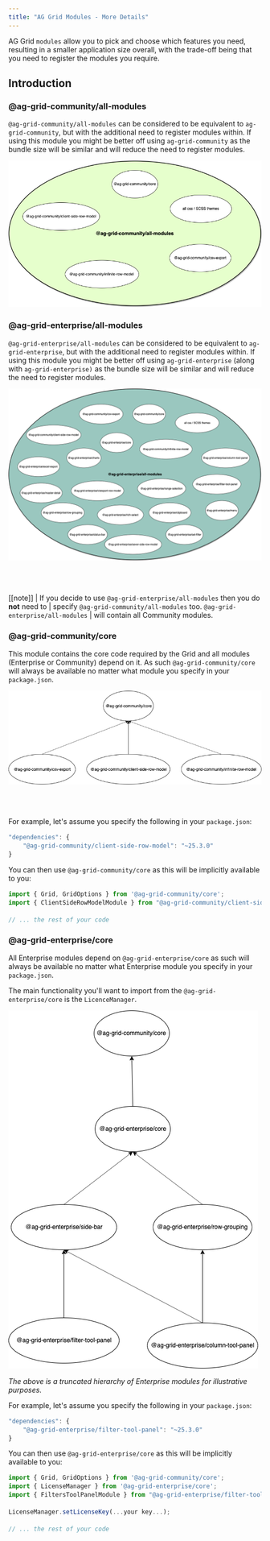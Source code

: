 ```yaml
---
title: "AG Grid Modules - More Details"
---
```


AG Grid `modules` allow you to pick and choose which features you need, resulting in a smaller application size overall, with the trade-off being that you need to register the modules you require.

## Introduction

### @ag-grid-community/all-modules

`@ag-grid-community/all-modules` can be considered to be equivalent to `ag-grid-community`, but with the additional need to register modules within. If using this module you might be better off using `ag-grid-community` as the bundle size will be similar and will reduce the need to register modules.

![Community All Modules](resources/community-all-modules.png)

### @ag-grid-enterprise/all-modules

`@ag-grid-enterprise/all-modules` can be considered to be equivalent to `ag-grid-enterprise`, but with the additional need to register modules within. If using this module you might be better off using `ag-grid-enterprise` (along with `ag-grid-enterprise)` as the bundle size will be similar and will reduce the need to register modules.

![Enterprise All Modules](resources/enterprise-all-modules.png)

<br/><br/>

[[note]]
| If you decide to use `@ag-grid-enterprise/all-modules` then you do **not** need to
| specify `@ag-grid-community/all-modules` too. `@ag-grid-enterprise/all-modules`
| will contain all Community modules.

### @ag-grid-community/core

This module contains the core code required by the Grid and all modules (Enterprise or Community) depend on it. As such `@ag-grid-community/core` will always be available no matter what module you specify in your `package.json`.


![Community Hierarchy](resources/community-hierarchy.png)

<br/><br/>

For example, let's assume you specify the following in your `package.json`:

```js
"dependencies": {
    "@ag-grid-community/client-side-row-model": "~25.3.0"
}
```

You can then use `@ag-grid-community/core` as this will be implicitly available to you:

```jsx
import { Grid, GridOptions } from '@ag-grid-community/core';
import { ClientSideRowModelModule } from "@ag-grid-community/client-side-row-model";

// ... the rest of your code
```

### @ag-grid-enterprise/core

All Enterprise modules depend on `@ag-grid-enterprise/core` as such will always be available no matter what Enterprise module you specify in your `package.json`.

The main functionality you'll want to import from the `@ag-grid-enterprise/core` is the `LicenceManager`.


![Enterprise Hierarchy](resources/enterprise-hierarchy.png)

_The above is a truncated hierarchy of Enterprise modules for illustrative purposes._

For example, let's assume you specify the following in your `package.json`:

```js
"dependencies": {
    "@ag-grid-enterprise/filter-tool-panel": "~25.3.0"
}
```

You can then use `@ag-grid-enterprise/core` as this will be implicitly available to you:

```js
import { Grid, GridOptions } from '@ag-grid-community/core';
import { LicenseManager } from '@ag-grid-enterprise/core';
import { FiltersToolPanelModule } from "@ag-grid-enterprise/filter-tool-panel";

LicenseManager.setLicenseKey(...your key...);

// ... the rest of your code
```

